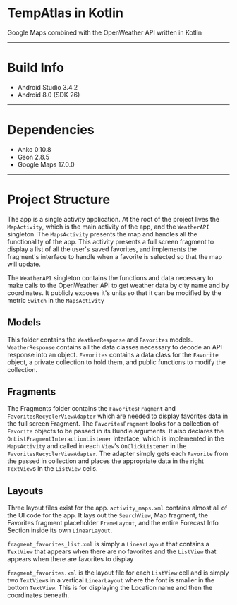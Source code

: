 # TempAtlas in Kotlin
Google Maps combined with the OpenWeather API written in Kotlin

***
# Build Info

* Android Studio 3.4.2
* Android 8.0 (SDK 26)

***
# Dependencies

* Anko 0.10.8
* Gson 2.8.5
* Google Maps 17.0.0

***
#  Project Structure

The app is a single activity application. At the root of the project lives the `MapActivity`, which is the main activity of the app, and the `WeatherAPI` singleton. The `MapsActivity` presents the map and handles all the functionality of the app. This activity presents a full screen fragment to display a list of all the user's saved favorites, and implements the fragment's interface to handle when a favorite is selected so that the map will update.

The `WeatherAPI` singleton contains the functions and data necessary to make calls to the OpenWeather API to get weather data by city name and by coordinates. It publicly exposes it's units so that it can be modified by the metric `Switch` in the `MapsActivity`

## Models

This folder contains the `WeatherResponse` and `Favorites` models. `WeatherResponse` contains all the data classes necessary to decode an API response into an object. `Favorites` contains a data class for the `Favorite` object, a private collection to hold them, and public functions to modify the collection.

## Fragments

The Fragments folder contains the `FavoritesFragment` and `FavoritesRecyclerViewAdapter` which are needed to display favorites data in the full screen Fragment. The `FavoritesFragment` looks for a collection of `Favorite` objects to be passed in its Bundle arguments. It also declares the `OnListFragmentInteractionListener` interface, which is implemented in the `MapsActivity` and called in each `View`'s `OnClickListener` in the `FavoritesRecyclerViewAdapter`. The adapter simply gets each `Favorite` from the passed in collection and places the appropriate data in the right `TextView`s in the `ListView` cells.

## Layouts

Three layout files exist for the app. `activity_maps.xml` contains almost all of the UI code for the app. It lays out the `SearchView`, Map fragment, the Favorites fragment placeholder `FrameLayout`, and the entire Forecast Info Section inside its own `LinearLayout`. 

`fragment_favorites_list.xml` is simply a `LinearLayout` that contains a `TextView` that appears when there are no favorites and the `ListView` that appears when there are favorites to display

`fragment_favorites.xml` is the layout file for each `ListView` cell and is simply two `TextView`s in a vertical `LinearLayout` where the font is smaller in the bottom `TextView`. This is for displaying the Location name and then the coordinates beneath.

